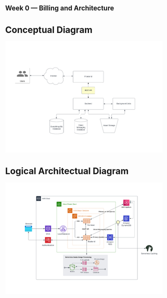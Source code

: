 ## Week 0 — Billing and Architecture

# Conceptual Diagram

![](./week0/arch1.jpeg)


# Logical Architectual Diagram


![](./week0/arch2.jpeg)